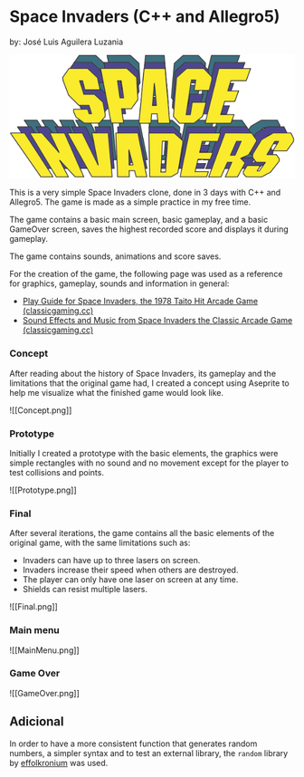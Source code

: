 # Space Invaders (C++ and Allegro5)

by: José Luis Aguilera Luzania

<p align="center">
  <img src="https://github.com/JoseLuis-AL/Cpp-Allegro5-Space-Invaders/blob/main/ReadmeResources/Logo.png?raw=true" alt="Logo"/>
</p>


This is a very simple Space Invaders clone, done in 3 days with C++ and Allegro5. The game is made as a simple practice in my free time.

The game contains a basic main screen, basic gameplay, and a basic GameOver screen, saves the highest recorded score and displays it during gameplay.

The game contains sounds, animations and score saves.

For the creation of the game, the following page was used as a reference for graphics, gameplay, sounds and information in general:

- [Play Guide for Space Invaders, the 1978 Taito Hit Arcade Game (classicgaming.cc)](http://www.classicgaming.cc/classics/space-invaders/play-guide)
- [Sound Effects and Music from Space Invaders the Classic Arcade Game (classicgaming.cc)](http://www.classicgaming.cc/classics/space-invaders/sounds)

### Concept
After reading about the history of Space Invaders, its gameplay and the limitations that the original game had, I created a concept using Aseprite to help me visualize what the finished game would look like.

![[Concept.png]]


### Prototype  
Initially I created a prototype with the basic elements, the graphics were simple rectangles with no sound and no movement except for the player to test collisions and points.


![[Prototype.png]]


### Final
After several iterations, the game contains all the basic elements of the original game, with the same limitations such as:
- Invaders can have up to three lasers on screen.
- Invaders increase their speed when others are destroyed.
- The player can only have one laser on screen at any time.
- Shields can resist multiple lasers.

![[Final.png]]


### Main menu
![[MainMenu.png]]


### Game Over
![[GameOver.png]]


## Adicional
In order to have a more consistent function that generates random numbers, a simpler syntax and to test an external library, the `random` library by [effolkronium](https://github.com/effolkronium) was used.
